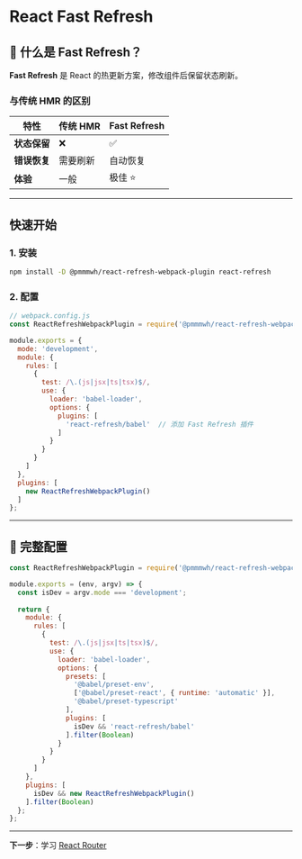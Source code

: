 # React Fast Refresh

## 📖 什么是 Fast Refresh？

**Fast Refresh** 是 React 的热更新方案，修改组件后保留状态刷新。

### 与传统 HMR 的区别

| 特性 | 传统 HMR | Fast Refresh |
|------|----------|--------------|
| **状态保留** | ❌ | ✅ |
| **错误恢复** | 需要刷新 | 自动恢复 |
| **体验** | 一般 | 极佳 ⭐️ |

---

## 快速开始

### 1. 安装

```bash
npm install -D @pmmmwh/react-refresh-webpack-plugin react-refresh
```

### 2. 配置

```javascript
// webpack.config.js
const ReactRefreshWebpackPlugin = require('@pmmmwh/react-refresh-webpack-plugin');

module.exports = {
  mode: 'development',
  module: {
    rules: [
      {
        test: /\.(js|jsx|ts|tsx)$/,
        use: {
          loader: 'babel-loader',
          options: {
            plugins: [
              'react-refresh/babel'  // 添加 Fast Refresh 插件
            ]
          }
        }
      }
    ]
  },
  plugins: [
    new ReactRefreshWebpackPlugin()
  ]
};
```

---

## 🎯 完整配置

```javascript
const ReactRefreshWebpackPlugin = require('@pmmmwh/react-refresh-webpack-plugin');

module.exports = (env, argv) => {
  const isDev = argv.mode === 'development';
  
  return {
    module: {
      rules: [
        {
          test: /\.(js|jsx|ts|tsx)$/,
          use: {
            loader: 'babel-loader',
            options: {
              presets: [
                '@babel/preset-env',
                ['@babel/preset-react', { runtime: 'automatic' }],
                '@babel/preset-typescript'
              ],
              plugins: [
                isDev && 'react-refresh/babel'
              ].filter(Boolean)
            }
          }
        }
      ]
    },
    plugins: [
      isDev && new ReactRefreshWebpackPlugin()
    ].filter(Boolean)
  };
};
```

---

**下一步**：学习 [React Router](./03-react-router.md)

